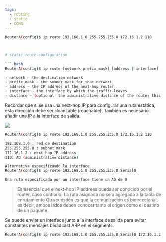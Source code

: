 ```yaml
---
tags:
  - routing
  - static
  - CCNA
---
```


``` bash
RouterA(config)$ ip route 192.168.1.0 255.255.255.0 172.16.1.2 110



# static route configuration

``` bash
RouterA(config)$ ip route [network prefix_mask] [address | interface] [distance]

- network – the destination network
- prefix_mask – the subnet mask for that network
- address – the IP address of the next-hop router
- interface – the interface by which the traffic leaves
- distance – (optional) the administrative distance of the route; this is an indicator of the validity of the routing protocol (source of the route), and lower distances are always preferred
```

Recordar que si se usa una next-hop IP para configurar una ruta estática, esta dirección debe ser alcanzable (reachable). También es necesario añadir una [IP](../labs/NetWarriors/IP.md) a la interface de salida. 

![](13-4.jpg)

``` bash
RouterA(config)$ ip route 192.168.1.0 255.255.255.0 172.16.1.2 110

192.168.1.0 : red de destination 
255.255.255.0 : subnet mask
172.16.1.2 : next-hop IP address
110: AD (administrative distance) 

Alternativa especificando la interface 
RouterA(config)$ ip route 192.168.1.0 255.255.255.0 Serial0

Una ruta especificada por un interface tiene un AD de 0
 ```

> Es esencial que el next-hop IP addrees pueda ser conocido por el router, caso contrario. La ruta asignada no  sera agregada a la tabla de enrutamiento
> Otra cuestión es que la comunicación es bidireccional, es decir, ambos lados deben conocer tanto el origen como el destino de un paquete.  

Se puede enviar un interface junto a la interface de salida para evitar constantes mensajes broadcast ARP en el segmento.
``` bash
RouterA(config)$ ip route 192.168.1.0 255.255.255.0 Serial0 172.16.1.2
```